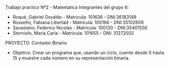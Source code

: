 Trabajo practico Nº2 - Matematica
Integrantes del grupo 6:
- Roqué, Gabriel Osvaldo - Matricula: 101636 - DNI:36183149
- Rossetto, Fabiana Libertad - Matrícula: 100166 - DNI:35102609
- Savastano, Federico Nicolás - Matrícula: 100130 - DNI:35401556
- Storniolo, María Carla - Matrícula: 101655  - DNI: 31272502</p>

PROYECTO:
Contador Binario
- Objetivo: Crear un programa que, usando un ciclo, cuente desde 0 hasta 15 y muestre cada número en su representación binaria.
